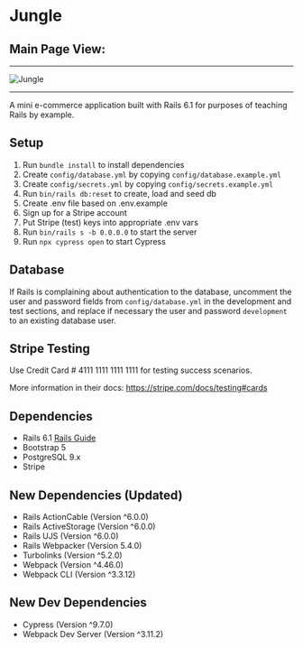# Jungle

## Main Page View:
***
![Jungle](https://github.com/ahmaddaadaa/jungle-rails/tree/master/docs/jungle.png)
***
A mini e-commerce application built with Rails 6.1 for purposes of teaching Rails by example.

## Setup

1. Run `bundle install` to install dependencies
2. Create `config/database.yml` by copying `config/database.example.yml`
3. Create `config/secrets.yml` by copying `config/secrets.example.yml`
4. Run `bin/rails db:reset` to create, load and seed db
5. Create .env file based on .env.example
6. Sign up for a Stripe account
7. Put Stripe (test) keys into appropriate .env vars
8. Run `bin/rails s -b 0.0.0.0` to start the server
9. Run `npx cypress open` to start Cypress

## Database

If Rails is complaining about authentication to the database, uncomment the user and password fields from `config/database.yml` in the development and test sections, and replace if necessary the user and password `development` to an existing database user.

## Stripe Testing

Use Credit Card # 4111 1111 1111 1111 for testing success scenarios.

More information in their docs: <https://stripe.com/docs/testing#cards>

## Dependencies

- Rails 6.1 [Rails Guide](http://guides.rubyonrails.org/v6.1/)
- Bootstrap 5
- PostgreSQL 9.x
- Stripe

## New Dependencies (Updated)

- Rails ActionCable (Version ^6.0.0)
- Rails ActiveStorage (Version ^6.0.0)
- Rails UJS (Version ^6.0.0)
- Rails Webpacker (Version 5.4.0)
- Turbolinks (Version ^5.2.0)
- Webpack (Version ^4.46.0)
- Webpack CLI (Version ^3.3.12)

## New Dev Dependencies

- Cypress (Version ^9.7.0)
- Webpack Dev Server (Version ^3.11.2)